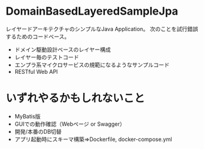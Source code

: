 # DomainBasedLayeredSampleJpa

レイヤードアーキテクチャのシンプルなJava Application。
次のことを試行錯誤するためのコードベース。

- ドメイン駆動設計ベースのレイヤー構成
- レイヤー毎のテストコード
- エンプラ系マイクロサービスの規範になるようなサンプルコード
- RESTful Web API

# いずれやるかもしれないこと

- MyBatis版
- GUIでの動作確認（Webページ or Swagger）
- 開発/本番のDB切替
- アプリ起動時にスキーマ構築⇒Dockerfile, docker-compose.yml
